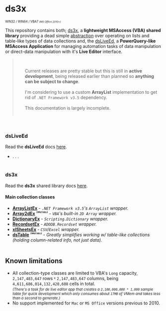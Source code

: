 # __ds3x__
<sup><sup>WIN32 / WIN64 / VBA7 <small><i>(MS Office 2010+)</i></small></sup></sup>

This repository contains both; [ds3x](./docs/ds3x-lib/README.md), a **lightweight MSAccess (VBA) shared library** providing a dead simple <u>abstraction</u> over operating on lists and table-like types of data collections and, the [dsLiveEd](./docs/live-editor-app/README.md), a **PowerQuery-like MSAccess Application** for managing automation tasks of data manipulation or direct-data manipulation with it's **Live Editor** interface. 

<blockquote><br/><ul>
Current releases are pretty stable but this is still in <b>active development</b>, being released earlier than planned so <b>anything can be subject to change</b>.
<br/><br/>
I'm considering to use a custom <b>ArrayList</b> implementation to get rid of <code>.NET Framework v3.5</code> dependency.
<br/><br/>
This documentation is largely incomplete.
<br/><br/>
</ul></blockquote>
<br/>

### __dsLiveEd__

Read the __dsLiveEd__ docs [here](./docs/live-editor-app/README.md).

- . . .
<br/><br/>

### __ds3x__

Read the **ds3x** shared library docs [here](./docs/ds3x-lib/README.md).

#### __Main collection classes__

  - __[ArrayListEx](./docs/ds3x-lib/ArrayListEx.md)__ - *`.NET Framework v3.5`'s `ArrayList` wrapper.*
  - __[Array2dEx](./docs/ds3x-lib/Array2dEx.md)__ <sup><sub><sup><kbd><code>__IMMUTABLE__</code></kbd></sup></sub></sup> - *`VBA`'s built-in `2D Array` wrapper.*
  - __[DictionaryEx](./docs/ds3x-lib/DictionaryEx.md)__ - *`Scripting.Dictionary` wrapper.*
  - __[RecordsetEx](./docs/ds3x-lib/RecordsetEx.md)__ - *`ADODB.Recordset` wrapper.*
  - __[xlSheetsEx](./docs/ds3x-lib/xlSheetsEx.md)__ - *`CSV`/`Excel` wrapper.*
  - __[dsTable](./docs/ds3x-lib/dsTable.md)__ <sup><sub><sup><kbd><code>__IMMUTABLE__</code></kbd></sup></sub></sup> - *Greatly simplifies working w/ table-like collections (holding column-related info, not just data).*
<br/><br/>

## __Known limitations__

- All collection-type classes are limited to VBA's `Long` capacity, `2,147,483,647` rows <sup><sub>x</sub></sup> `2,147,483,647` columns, being `4,611,686,014,132,420,608` cells in total.
<br/><small><i>(There's a task for de live editor app that creates a `2,100,000,000 * 1,000` sample table for quick development which only consumes about `17MB` of VMem and takes less than a second to generate.)</i></small>
- No support implemented for `Mac` or `MS Office` versions previous to 2010.

